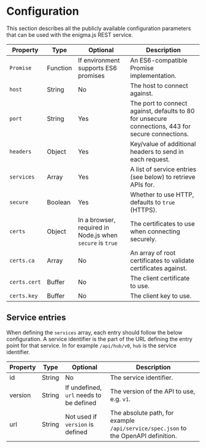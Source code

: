 # Configuration

This section describes all the publicly available configuration parameters that
can be used with the enigma.js REST service.

| Property | Type   | Optional | Description |
|----------|--------|----------|-------------|
| `Promise` | Function | If environment supports ES6 promises | An ES6-compatible Promise implementation. |
| `host` | String | No | The host to connect against. |
| `port` | String | Yes | The port to connect against, defaults to 80 for unsecure connections, 443 for secure connections. |
| `headers` | Object | Yes | Key/value of additional headers to send in each request. |
| `services` | Array | Yes | A list of service entries (see below) to retrieve APIs for. |
| `secure` | Boolean | Yes | Whether to use HTTP, defaults to `true` (HTTPS). |
| `certs` | Object | In a browser, required in Node.js when `secure` is `true` | The certificates to use when connecting securely. |
| `certs.ca` | Array | No | An array of root certificates to validate certificates against. |
| `certs.cert` | Buffer | No | The client certificate to use. |
| `certs.key` | Buffer | No | The client key to use. |

## Service entries

When defining the `services` array, each entry should follow the below configuration. A service identifier is the part of the URL defining the entry point for that service. In for example `/api/hub/v0`, `hub` is the service identifier.

| Property | Type   | Optional | Description |
|----------|--------|----------|-------------|
| id | String | No | The service identifier. |
| version | String | If undefined, `url` needs to be defined | The version of the API to use, e.g. `v1`. |
| url | String | Not used if `version` is defined | The absolute path, for example `/api/service/spec.json` to the OpenAPI definition. |
 
